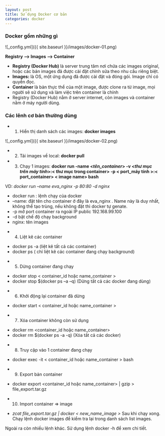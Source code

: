 ```yaml
---
layout: post
title: Sử dụng Docker cơ bản
categories: docker
---
```


### Docker gồm những gì

![_config.yml]({{ site.baseurl }}/images/docker-01.png)

**Registry --> Images --> Container**

- **Registry (Docker Hub)** là server trung tâm nơi chứa các images original, hoặc các bản images đã được cài đặt chỉnh sửa theo nhu cầu riêng biệt.
- **Images:** là OS, một ứng dụng đã được cài đặt và đóng gói. Image chỉ có quyền đọc.
- **Container** là bản thực thể của một image, được clone ra từ image, mọi người sẽ sử dụng và làm việc trên container là chính
- Registry (Docker Hub) nằm ở server internet, còn images và container nằm ở máy người dùng.

### Các lênh cơ bản thường dùng

- 1. Hiển thị danh sách các images: **docker images**

![_config.yml]({{ site.baseurl }}/images/docker-02.png)

- 2. Tải images về local: **docker pull**

- 3. Chạy 1 images: **docker run -name <*tên_container*> -v <*thư mục trên máy tính*>:< thư mục trong container> -p < port_máy tính >:< port_container> < image name> bash**

VD: *docker run –name  eva_nginx  -p 80:80 -d nginx*

+ docker run : lệnh chạy của docker
+ –name: đặt tên cho container ở đây là  eva_nginx . Name này là duy nhất, không thể tạo trùng, nếu không đặt thì docker tự genate.
+ -p mở port container ra ngoài IP public  192.168.99.100
+ -d bật chế độ chạy background
+ nginx: tên images

- 4. Liệt kê các container 

+ docker ps -a (liệt kê tất cả các container)
+ docker ps  ( chỉ liệt kê các container đang chạy background)

- 5. Dừng container đang chạy

+ docker stop < container_id hoặc name_container >
+ docker stop $(docker ps –a –q) (Dừng tất cả các docker đang dùng)

- 6. Khởi động lại container đã dừng

+ docker start < container_id hoặc name_container >

- 7. Xóa container không còn sử dụng

+ docker rm <container_id hoặc name_container>
+ docker rm $(docker ps -a -q)   (Xóa tất cả các docker)

- 8. Truy cập vào 1 container đang chạy

+ docker exec -it < container_id hoặc name_container > bash

- 9. Export bản container

+ docker export <container_id hoặc name_container> | gzip > file_export.tar.gz

- 10. Import container => image

+ *zcat file_export.tar.gz | docker < new_name_image >* Sau khi chạy xong.  Chạy lệnh docker images để kiểm tra lại trong danh sách list images.

Ngoài ra còn nhiều lệnh khác. Sử dụng lệnh docker -h  để xem chi tiết.

